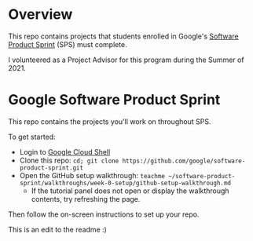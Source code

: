 # Overview

This repo contains projects that students enrolled in Google's [Software Product Sprint](https://buildyourfuture.withgoogle.com/programs/softwareproductsprint/) (SPS) must complete. 

I volunteered as a Project Advisor for this program during the Summer of 2021.

# Google Software Product Sprint

This repo contains the projects you'll work on throughout SPS.

To get started:

- Login to [Google Cloud Shell](https://ssh.cloud.google.com/cloudshell/editor)
- Clone this repo: `cd; git clone https://github.com/google/software-product-sprint.git`
- Open the GitHub setup walkthrough: `teachme ~/software-product-sprint/walkthroughs/week-0-setup/github-setup-walkthrough.md`
  - If the tutorial panel does not open or display the walkthrough contents, try refreshing the page.

Then follow the on-screen instructions to set up your repo.

This is an edit to the readme :)
